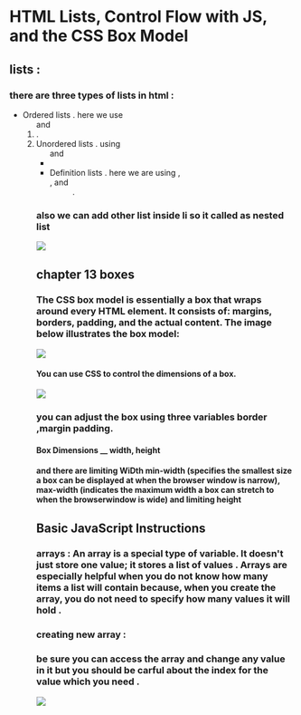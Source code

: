# HTML Lists, Control Flow with JS, and the CSS Box Model
## lists :
### there are three types of lists in html :
+ Ordered lists . here we use <ol> and <li>.
+ Unordered lists . using <ul> and <li>
+ Definition lists . here we are using <d1> , <dt> , and <dd> .
### also we can add other list inside li so it called as nested list
![](https://www.codescholarly.com/static/page-4-3-df38d028b2185a215318f1fdaa7f8518.png)

## chapter 13 boxes
### The CSS box model is essentially a box that wraps around every HTML element. It consists of: margins, borders, padding, and the actual content. The image below illustrates the box model:
![](https://codinglead.github.io/images/box-model.png)
#### You can use CSS to control the dimensions of a box. 
![](https://miro.medium.com/max/1276/1*PGOsy3OmNgYwHaomZbYePQ.png)
### you can adjust the box using three variables  border ,margin padding.
#### Box Dimensions __  width, height
#### and there are limiting WiDth  min-width (specifies the smallest size a box can be displayed at when the browser window is narrow), max-width (indicates the maximum width a box can stretch to when the browserwindow is wide) and limiting height 
## Basic JavaScript Instructions
### arrays : An array is a special type of variable. It doesn't just store one value; it stores a list of values . Arrays are especially helpful when you do not know how many items a list will contain because, when you create the array, you do not need to specify how many values it will hold .
### creating new array :
### be sure you can access the array and change any value in it but you should be carful about the index for the value which you need .
![](https://i.ytimg.com/vi/8qQ0aqvRnmI/hqdefault.jpg)

